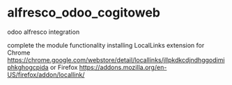 # alfresco_odoo_cogitoweb
odoo alfresco integration

complete the module functionality installing LocalLinks extension for Chrome 
  https://chrome.google.com/webstore/detail/locallinks/jllpkdkcdjndhggodimiphkghogcpida
or Firefox
  https://addons.mozilla.org/en-US/firefox/addon/locallink/
  

